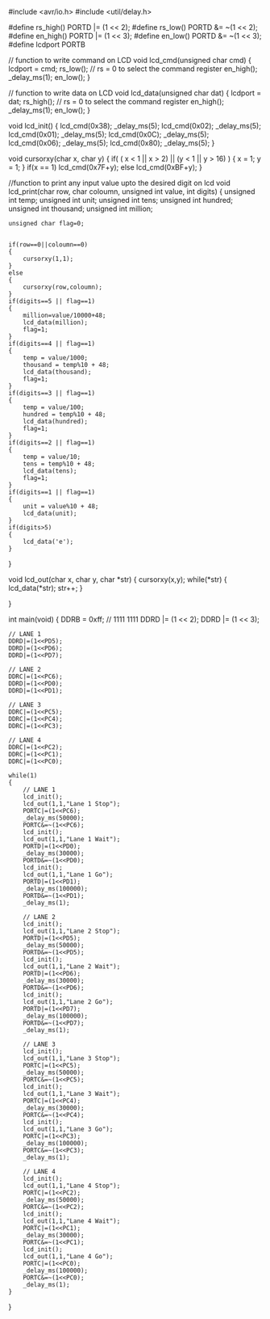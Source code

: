 #include <avr/io.h>
#include <util/delay.h>

#define rs_high() PORTD |= (1 << 2);
#define rs_low() PORTD &= ~(1 << 2);
#define en_high() PORTD |= (1 << 3);
#define en_low() PORTD &= ~(1 << 3);
#define lcdport PORTB

// function to write command on LCD
void lcd_cmd(unsigned char cmd)
{
	lcdport = cmd;
	rs_low();		// rs = 0 to select the command register
	en_high();
	_delay_ms(1);
	en_low();
}

// function to write data on LCD
void lcd_data(unsigned char dat)
{
	lcdport = dat;
	rs_high();		// rs = 0 to select the command register
	en_high();
	_delay_ms(1);
	en_low();
}

void lcd_init()
{
	lcd_cmd(0x38); _delay_ms(5);
	lcd_cmd(0x02); _delay_ms(5);
	lcd_cmd(0x01); _delay_ms(5);
	lcd_cmd(0x0C); _delay_ms(5);
	lcd_cmd(0x06); _delay_ms(5);
	lcd_cmd(0x80); _delay_ms(5);
}

void cursorxy(char x, char y)
{
	if( ( x < 1 || x > 2) || (y < 1 || y > 16) )
	{
		x = 1;
		y = 1;
	}
	if(x == 1)
	lcd_cmd(0x7F+y);
	else
	lcd_cmd(0xBF+y);
}

//function to print any input value upto the desired digit on lcd
void lcd_print(char row, char coloumn, unsigned int value, int digits)
{
	unsigned int temp;
	unsigned int unit;
	unsigned int tens;
	unsigned int hundred;
	unsigned int thousand;
	unsigned int million;
	
	unsigned char flag=0;
	
	
	if(row==0||coloumn==0)
	{
		cursorxy(1,1);
	}
	else
	{
		cursorxy(row,coloumn);
	}
	if(digits==5 || flag==1)
	{
		million=value/10000+48;
		lcd_data(million);
		flag=1;
	}
	if(digits==4 || flag==1)
	{
		temp = value/1000;
		thousand = temp%10 + 48;
		lcd_data(thousand);
		flag=1;
	}
	if(digits==3 || flag==1)
	{
		temp = value/100;
		hundred = temp%10 + 48;
		lcd_data(hundred);
		flag=1;
	}
	if(digits==2 || flag==1)
	{
		temp = value/10;
		tens = temp%10 + 48;
		lcd_data(tens);
		flag=1;
	}
	if(digits==1 || flag==1)
	{
		unit = value%10 + 48;
		lcd_data(unit);
	}
	if(digits>5)
	{
		lcd_data('e');
	}
}

void lcd_out(char x, char y, char *str)
{
	cursorxy(x,y);
	while(*str)
	{
		lcd_data(*str);
		str++;
	}

}

int main(void)
{
	DDRB = 0xff; // 1111 1111
	DDRD |= (1 << 2);
	DDRD |= (1 << 3);
	
	// LANE 1
	DDRD|=(1<<PD5);
	DDRD|=(1<<PD6);
	DDRD|=(1<<PD7);
	
	// LANE 2
	DDRC|=(1<<PC6);
	DDRD|=(1<<PD0);
	DDRD|=(1<<PD1);
	
	// LANE 3
	DDRC|=(1<<PC5);
	DDRC|=(1<<PC4);
	DDRC|=(1<<PC3);
	
	// LANE 4
	DDRC|=(1<<PC2);
	DDRC|=(1<<PC1);
	DDRC|=(1<<PC0);
	
	while(1)
	{
		// LANE 1
		lcd_init();
		lcd_out(1,1,"Lane 1 Stop");
		PORTC|=(1<<PC6);
		_delay_ms(50000);
		PORTC&=~(1<<PC6);
		lcd_init();
		lcd_out(1,1,"Lane 1 Wait");
		PORTD|=(1<<PD0);
		_delay_ms(30000);
		PORTD&=~(1<<PD0);
		lcd_init();
		lcd_out(1,1,"Lane 1 Go");
		PORTD|=(1<<PD1);
		_delay_ms(100000);
		PORTD&=~(1<<PD1);
		_delay_ms(1);
		
		// LANE 2
		lcd_init();
		lcd_out(1,1,"Lane 2 Stop");
		PORTD|=(1<<PD5);
		_delay_ms(50000);
		PORTD&=~(1<<PD5);
		lcd_init();
		lcd_out(1,1,"Lane 2 Wait");
		PORTD|=(1<<PD6);
		_delay_ms(30000);
		PORTD&=~(1<<PD6);
		lcd_init();
		lcd_out(1,1,"Lane 2 Go");
		PORTD|=(1<<PD7);
		_delay_ms(100000);
		PORTD&=~(1<<PD7);
		_delay_ms(1);
		
		// LANE 3
		lcd_init();
		lcd_out(1,1,"Lane 3 Stop");
		PORTC|=(1<<PC5);
		_delay_ms(50000);
		PORTC&=~(1<<PC5);
		lcd_init();
		lcd_out(1,1,"Lane 3 Wait");
		PORTC|=(1<<PC4);
		_delay_ms(30000);
		PORTC&=~(1<<PC4);
		lcd_init();
		lcd_out(1,1,"Lane 3 Go");
		PORTC|=(1<<PC3);
		_delay_ms(100000);
		PORTC&=~(1<<PC3);
		_delay_ms(1);
		
		// LANE 4
		lcd_init();
		lcd_out(1,1,"Lane 4 Stop");
		PORTC|=(1<<PC2);
		_delay_ms(50000);
		PORTC&=~(1<<PC2);
		lcd_init();
		lcd_out(1,1,"Lane 4 Wait");
		PORTC|=(1<<PC1);
		_delay_ms(30000);
		PORTC&=~(1<<PC1);
		lcd_init();
		lcd_out(1,1,"Lane 4 Go");
		PORTC|=(1<<PC0);
		_delay_ms(100000);
		PORTC&=~(1<<PC0);
		_delay_ms(1);
	}
}


